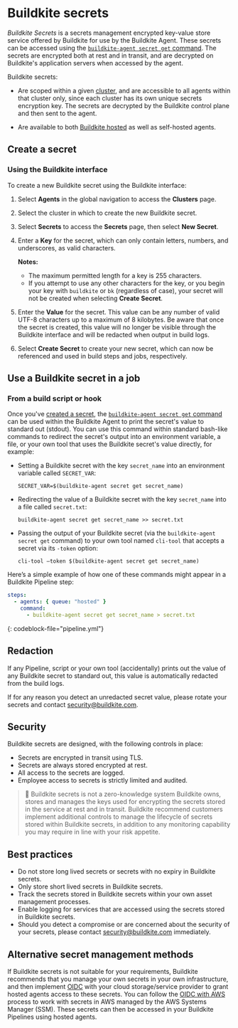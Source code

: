 # Buildkite secrets

_Buildkite Secrets_ is a secrets management encrypted key-value store service offered by Buildkite for use by the Buildkite Agent. These secrets can be accessed using the [`buildkite-agent secret get` command](/docs/agent/v3/cli-secret). The secrets are encrypted both at rest and in transit, and are decrypted on Buildkite's application servers when accessed by the agent.

Buildkite secrets:

- Are scoped within a given [cluster](/docs/clusters/overview), and are accessible to all agents within that cluster only, since each cluster has its own unique secrets encryption key. The secrets are decrypted by the Buildkite control plane and then sent to the agent.

- Are available to both [Buildkite hosted](/docs/pipelines/hosted-agents/overview) as well as self-hosted agents.

## Create a secret

### Using the Buildkite interface

To create a new Buildkite secret using the Buildkite interface:

1. Select **Agents** in the global navigation to access the **Clusters** page.
1. Select the cluster in which to create the new Buildkite secret.
1. Select **Secrets** to access the **Secrets** page, then select **New Secret**.
1. Enter a **Key** for the secret, which can only contain letters, numbers, and underscores, as valid characters.

    **Notes:**
    * The maximum permitted length for a key is 255 characters.
    * If you attempt to use any other characters for the key, or you begin your key with `buildkite` or `bk` (regardless of case), your secret will not be created when selecting **Create Secret**.

1. Enter the **Value** for the secret. This value can be any number of valid UTF-8 characters up to a maximum of 8 kilobytes. Be aware that once the secret is created, this value will no longer be visible through the Buildkite interface and will be redacted when output in build logs.
1. Select **Create Secret** to create your new secret, which can now be referenced and used in build steps and jobs, respectively.

## Use a Buildkite secret in a job

### From a build script or hook

Once you've [created a secret](#create-a-secret), the [`buildkite-agent secret get` command](/docs/agent/v3/cli-secret) can be used within the Buildkite Agent to print the secret's value to standard out (stdout). You can use this command within standard bash-like commands to redirect the secret's output into an environment variable, a file, or your own tool that uses the Buildkite secret's value directly, for example:

- Setting a Buildkite secret with the key `secret_name` into an environment variable called `SECRET_VAR`:

    `SECRET_VAR=$(buildkite-agent secret get secret_name)`

- Redirecting the value of a Buildkite secret with the key `secret_name` into a file called `secret.txt`:

    `buildkite-agent secret get secret_name >> secret.txt`

- Passing the output of your Buildkite secret (via the `buildkite-agent secret get` command) to your own tool named `cli-tool` that accepts a secret via its `-token` option:

    `cli-tool —token $(buildkite-agent secret get secret_name)`

Here’s a simple example of how one of these commands might appear in a Buildkite Pipeline step:

```yaml
steps:
  - agents: { queue: "hosted" }
    command:
      - buildkite-agent secret get secret_name > secret.txt
```
{: codeblock-file="pipeline.yml"}

## Redaction

If any Pipeline, script or your own tool (accidentally) prints out the value of any Buildkite secret to standard out, this value is automatically redacted from the build logs.

If for any reason you detect an unredacted secret value, please rotate your secrets and contact security@buildkite.com.

## Security

Buildkite secrets are designed, with the following controls in place:

- Secrets are encrypted in transit using TLS.
- Secrets are always stored encrypted at rest.
- All access to the secrets are logged.
- Employee access to secrets is strictly limited and audited.

> 📘 Buildkite secrets is not a zero-knowledge system
> Buildkite owns, stores and manages the keys used for encrypting the secrets stored in the service at rest and in transit. Buildkite recommend customers implement additional controls to manage the lifecycle of secrets stored within Buildkite secrets, in addition to any monitoring capability you may require in line with your risk appetite.

## Best practices

- Do not store long lived secrets or secrets with no expiry in Buildkite secrets.
- Only store short lived secrets in Buildkite secrets.
- Track the secrets stored in Buildkite secrets within your own asset management processes.
- Enable logging for services that are accessed using the secrets stored in Buildkite secrets.
- Should you detect a compromise or are concerned about the security of your secrets, please contact security@buildkite.com immediately.

## Alternative secret management methods

If Buildkite secrets is not suitable for your requirements, Buildkite recommends that you manage your own secrets in your own infrastructure, and then implement [OIDC](/docs/pipelines/security/oidc) with your cloud storage/service provider to grant hosted agents access to these secrets. You can follow the [OIDC with AWS](/docs/pipelines/security/oidc/aws) process to work with secrets in AWS managed by the AWS Systems Manager (SSM). These secrets can then be accessed in your Buildkite Pipelines using hosted agents.
